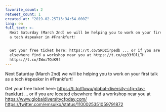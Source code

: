 ```yaml
---
favorite_count: 2
retweet_count: 1
created_at: "2019-02-25T13:34:54.000Z"
lang: en
full_text: >-
  Next Saturday (March 2nd) we will be helping you to work on your first talk as
  a tech #speaker in #Frankfurt!


  Get your free ticket here: https://t.co/SRDzirpedb ... or if you are located
  elsewhere find a workshop near you at https://t.co/ep33fDlLTH
  https://t.co/IWmiTQdK9f
---
```


Next Saturday (March 2nd) we will be helping you to work on your first talk as a
tech #speaker in #Frankfurt!

Get your free ticket here:
<https://ti.to/flxwu/global-diversity-cfp-day-frankfurt> ... or if you are
located elsewhere find a workshop near you at
<https://www.globaldiversitycfpday.com/>
<https://twitter.com/emsuiko/status/1100025351059791872>
